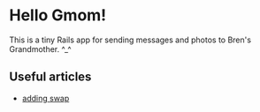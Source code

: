 # Hello Gmom!
This is a tiny Rails app for sending messages and photos to Bren's Grandmother. ^_^

## Useful articles
- [adding swap](https://www.digitalocean.com/community/tutorials/how-to-add-swap-on-ubuntu-14-04)

